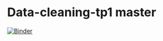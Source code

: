 # Data-cleaning-tp1 master 
[![Binder](https://mybinder.org/badge_logo.svg)](https://mybinder.org/v2/gh/aminasridi/Data-cleaning-tp1/master?filepath=Data%20Cleaning%20TP1-E.ipynb)
